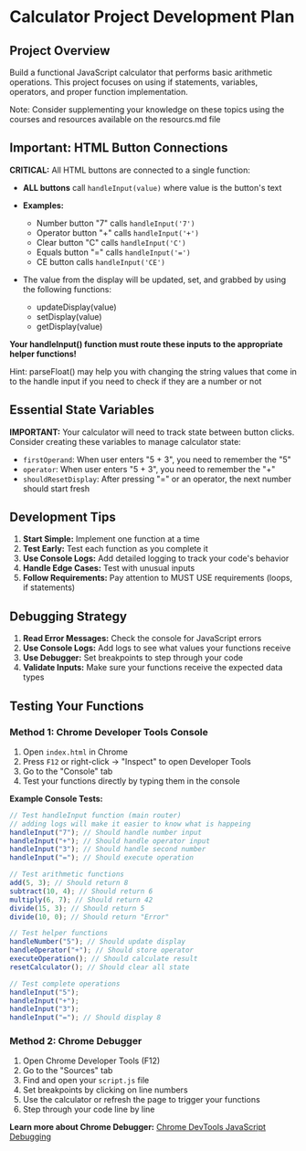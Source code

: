 # Calculator Project Development Plan

## Project Overview

Build a functional JavaScript calculator that performs basic arithmetic operations. This project focuses on using if statements, variables, operators, and proper function implementation.

Note: Consider supplementing your knowledge on these topics using the courses and resources available on the resourcs.md file

## Important: HTML Button Connections

**CRITICAL:** All HTML buttons are connected to a single function:

- **ALL buttons** call `handleInput(value)` where value is the button's text
- **Examples:**

  - Number button "7" calls `handleInput('7')`
  - Operator button "+" calls `handleInput('+')`
  - Clear button "C" calls `handleInput('C')`
  - Equals button "=" calls `handleInput('=')`
  - CE button calls `handleInput('CE')`

- The value from the display will be updated, set, and grabbed by using the following functions:
  - updateDisplay(value)
  - setDisplay(value)
  - getDisplay(value)

**Your handleInput() function must route these inputs to the appropriate helper functions!**

Hint: parseFloat() may help you with changing the string values that come in to the handle input
if you need to check if they are a number or not

## Essential State Variables

**IMPORTANT:** Your calculator will need to track state between button clicks. Consider creating these variables to manage calculator state:

- `firstOperand`: When user enters "5 + 3", you need to remember the "5"
- `operator`: When user enters "5 + 3", you need to remember the "+"
- `shouldResetDisplay`: After pressing "=" or an operator, the next number should start fresh

## Development Tips

1. **Start Simple:** Implement one function at a time
2. **Test Early:** Test each function as you complete it
3. **Use Console Logs:** Add detailed logging to track your code's behavior
4. **Handle Edge Cases:** Test with unusual inputs
5. **Follow Requirements:** Pay attention to MUST USE requirements (loops, if statements)

## Debugging Strategy

1. **Read Error Messages:** Check the console for JavaScript errors
2. **Use Console Logs:** Add logs to see what values your functions receive
3. **Use Debugger:** Set breakpoints to step through your code
4. **Validate Inputs:** Make sure your functions receive the expected data types

## Testing Your Functions

### Method 1: Chrome Developer Tools Console

1. Open `index.html` in Chrome
2. Press `F12` or right-click → "Inspect" to open Developer Tools
3. Go to the "Console" tab
4. Test your functions directly by typing them in the console

**Example Console Tests:**

```javascript
// Test handleInput function (main router)
// adding logs will make it easier to know what is happeing
handleInput("7"); // Should handle number input
handleInput("+"); // Should handle operator input
handleInput("3"); // Should handle second number
handleInput("="); // Should execute operation

// Test arithmetic functions
add(5, 3); // Should return 8
subtract(10, 4); // Should return 6
multiply(6, 7); // Should return 42
divide(15, 3); // Should return 5
divide(10, 0); // Should return "Error"

// Test helper functions
handleNumber("5"); // Should update display
handleOperator("+"); // Should store operator
executeOperation(); // Should calculate result
resetCalculator(); // Should clear all state

// Test complete operations
handleInput("5");
handleInput("+");
handleInput("3");
handleInput("="); // Should display 8
```

### Method 2: Chrome Debugger

1. Open Chrome Developer Tools (F12)
2. Go to the "Sources" tab
3. Find and open your `script.js` file
4. Set breakpoints by clicking on line numbers
5. Use the calculator or refresh the page to trigger your functions
6. Step through your code line by line

**Learn more about Chrome Debugger:** [Chrome DevTools JavaScript Debugging](https://developer.chrome.com/docs/devtools/javascript/)
